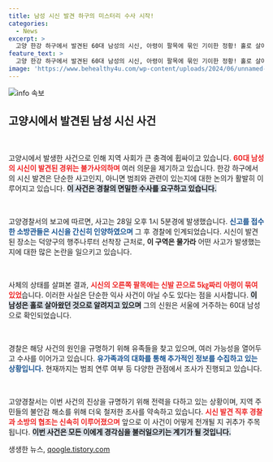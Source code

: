 ```yaml
---
title: 남성 시신 발견 하구의 미스터리 수사 시작!
categories:
  - News
excerpt: >
  고양 한강 하구에서 발견된 60대 남성의 시신, 아령이 팔목에 묶인 기이한 정황! 홀로 살아온 그의 죽음에는 어떤 비밀이 숨겨져 있을까? 경찰의 수사가 시작됐다.
feature_text: >
  고양 한강 하구에서 발견된 60대 남성의 시신, 아령이 팔목에 묶인 기이한 정황! 홀로 살아온 그의 죽음에는 어떤 비밀이 숨겨져 있을까? 경찰의 수사가 시작됐다.
image: 'https://www.behealthy4u.com/wp-content/uploads/2024/06/unnamed-file.png'
---
```


<p><img src="https://www.behealthy4u.com/wp-content/uploads/2024/06/unnamed-file.png" alt="info 속보" /></p>

<h2 data-ke-size="size26">고양시에서 발견된 남성 시신 사건</h2>

<p data-ke-size="size16">&nbsp;</p>

<p>고양시에서 발생한 사건으로 인해 지역 사회가 큰 충격에 휩싸이고 있습니다. <b><span style="color: #ee2323;">60대 남성의 시신이 발견된 경위는 불가사의하며</span></b> 여러 의문을 제기하고 있습니다. 한강 하구에서의 시신 발견은 단순한 사고인지, 아니면 범죄와 관련이 있는지에 대한 논의가 활발히 이루어지고 있습니다. <b><span style="background-color: #21538527;">이 사건은 경찰의 면밀한 수사를 요구하고 있습니다.</span></b></p>

<p data-ke-size="size16">&nbsp;</p>

<p>고양경찰서의 보고에 따르면, 사고는 28일 오후 1시 5분경에 발생했습니다. <b><span style="color: #1a5490;">신고를 접수한 소방관들은 시신을 간신히 인양하였으며</span></b> 그 후 경찰에 인계되었습니다. 시신이 발견된 장소는 덕양구의 행주나루터 선착장 근처로, <b>이 구역은 물가라</b> 어떤 사고가 발생했는지에 대한 많은 논란을 일으키고 있습니다.</p>

<p data-ke-size="size16">&nbsp;</p>

<p>사체의 상태를 살펴본 결과, <b><span style="color: #ee2323;">시신의 오른쪽 팔목에는 신발 끈으로 5㎏짜리 아령이 묶여 있었</span></b>습니다. 이러한 사실은 단순한 익사 사건이 아닐 수도 있다는 점을 시사합니다. <b><span style="background-color: #21538527;">이 남성은 홀로 살아왔던 것으로 알려지고 있으며</span></b> 그의 신원은 서울에 거주하는 60대 남성으로 확인되었습니다.</p>

<p data-ke-size="size16">&nbsp;</p>

<p>경찰은 해당 사건의 원인을 규명하기 위해 유족들을 찾고 있으며, 여러 가능성을 열어두고 수사를 이어가고 있습니다. <b><span style="color: #1a5490;">유가족과의 대화를 통해 추가적인 정보를 수집하고 있는 상황입니다.</span></b> 현재까지는 범죄 연루 여부 등 다양한 관점에서 조사가 진행되고 있습니다.</p>

<p data-ke-size="size16">&nbsp;</p>

<p>고양경찰서는 이번 사건의 진상을 규명하기 위해 전력을 다하고 있는 상황이며, 지역 주민들의 불안감 해소를 위해 더욱 철저한 조사를 약속하고 있습니다. <b><span style="color: #ee2323;">시신 발견 직후 경찰과 소방의 협조는 신속히 이루어졌으며</span></b> 앞으로 이 사건이 어떻게 전개될 지 귀추가 주목됩니다. <b><span style="background-color: #21538527;">이번 사건은 모든 이에게 경각심을 불러일으키는 계기가 될 것입니다.</span></b></p>
생생한 뉴스, <a href="https://qoogle.tistory.com" rel="dofollow">qoogle.tistory.com</a>


